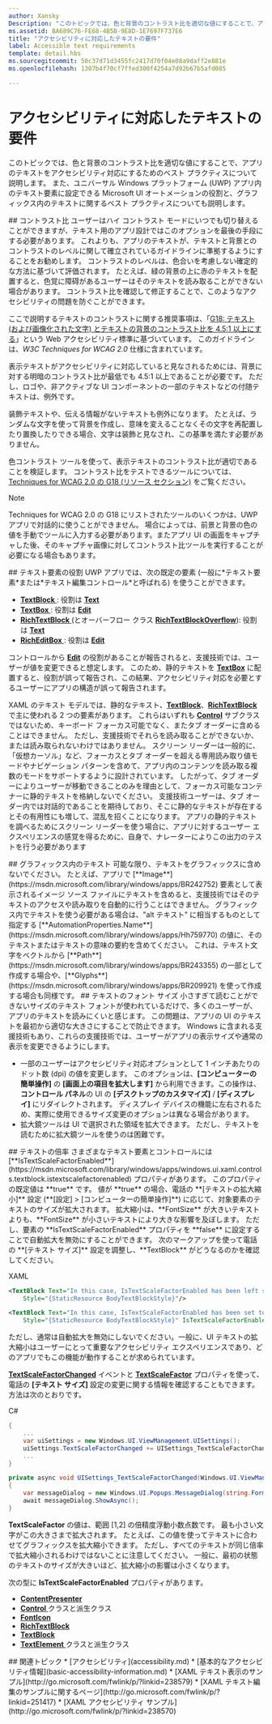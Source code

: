 ```yaml
---
author: Xansky
Description: "このトピックでは、色と背景のコントラスト比を適切な値にすることで、アプリのテキストをアクセシビリティ対応にするためのベスト プラクティスについて説明します。"
ms.assetid: BA689C76-FE68-4B5B-9E8D-1E7697F737E6
title: "アクセシビリティに対応したテキストの要件"
label: Accessible text requirements
template: detail.hbs
ms.sourcegitcommit: 50c37d71d3455fc2417d70f04e08a9daff2e881e
ms.openlocfilehash: 1307b4f70cf7ffed300f4254a7d92b67b5afd085

---
```


# アクセシビリティに対応したテキストの要件  




このトピックでは、色と背景のコントラスト比を適切な値にすることで、アプリのテキストをアクセシビリティ対応にするためのベスト プラクティスについて説明します。 また、ユニバーサル Windows プラットフォーム (UWP) アプリ内のテキスト要素に設定できる Microsoft UI オートメーションの役割と、グラフィックス内のテキストに関するベスト プラクティスについても説明します。

<span id="contrast_rations"/>
<span id="CONTRAST_RATIONS"/>
## コントラスト比  
ユーザーはハイ コントラスト モードにいつでも切り替えることができますが、テキスト用のアプリ設計ではこのオプションを最後の手段にする必要があります。 これよりも、アプリのテキストが、テキストと背景とのコントラストのレベルに関して確立されているガイドラインに準拠するようにすることをお勧めします。 コントラストのレベルは、色合いを考慮しない確定的な方法に基づいて評価されます。 たとえば、緑の背景の上に赤のテキストを配置すると、色覚に障碍があるユーザーはそのテキストを読み取ることができない場合があります。 コントラスト比を確認して修正することで、このようなアクセシビリティの問題を防ぐことができます。

ここで説明するテキストのコントラストに関する推奨事項は、「[G18: テキスト (および画像化された文字) とテキストの背景のコントラスト比を 4.5:1 以上にする](http://go.microsoft.com/fwlink/p/?linkid=221823)」という Web アクセシビリティ標準に基づいています。 このガイドラインは、*W3C Techniques for WCAG 2.0* 仕様に含まれています。

表示テキストがアクセシビリティに対応していると見なされるためには、背景に対する明暗のコントラスト比が最低でも 4.5:1 以上であることが必要です。 ただし、ロゴや、非アクティブな UI コンポーネントの一部のテキストなどの付随テキストは、例外です。

装飾テキストや、伝える情報がないテキストも例外になります。 たとえば、ランダムな文字を使って背景を作成し、意味を変えることなくその文字を再配置したり置換したりできる場合、文字は装飾と見なされ、この基準を満たす必要がありません。

色コントラスト ツールを使って、表示テキストのコントラスト比が適切であることを検証します。 コントラスト比をテストできるツールについては、[Techniques for WCAG 2.0 の G18 (リソース セクション)](http://www.w3.org/TR/WCAG20-TECHS/G18.html#G18-resources) をご覧ください。

> [!NOTE]
> Techniques for WCAG 2.0 の G18 にリストされたツールのいくつかは、UWP アプリで対話的に使うことができません。 場合によっては、前景と背景の色の値を手動でツールに入力する必要があります。またアプリ UI の画面をキャプチャした後、そのキャプチャ画像に対してコントラスト比ツールを実行することが必要になる場合もあります。

<span id="Text_element_roles"/>
<span id="text_element_roles"/>
<span id="TEXT_ELEMENT_ROLES"/>
## テキスト要素の役割  
UWP アプリでは、次の既定の要素 (一般に*テキスト要素*または*テキスト編集コントロール*と呼ばれる) を使うことができます。

* [
              **TextBlock**
            ](https://msdn.microsoft.com/library/windows/apps/BR209652): 役割は [**Text**](https://msdn.microsoft.com/library/windows/apps/BR209182)
* [
              **TextBox**
            ](https://msdn.microsoft.com/library/windows/apps/BR209683): 役割は [**Edit**](https://msdn.microsoft.com/library/windows/apps/BR209182)
* [
              **RichTextBlock**
            ](https://msdn.microsoft.com/library/windows/apps/BR227565) (とオーバーフロー クラス [**RichTextBlockOverflow**](https://msdn.microsoft.com/library/windows/apps/windows.ui.xaml.controls.richtextblockoverflow)): 役割は [**Text**](https://msdn.microsoft.com/library/windows/apps/BR209182)
* [
              **RichEditBox**
            ](https://msdn.microsoft.com/library/windows/apps/BR227548): 役割は [**Edit**](https://msdn.microsoft.com/library/windows/apps/BR209182)

コントロールから [**Edit**](https://msdn.microsoft.com/library/windows/apps/BR209182) の役割があることが報告されると、支援技術では、ユーザーが値を変更できると想定します。 このため、静的テキストを [**TextBox**](https://msdn.microsoft.com/library/windows/apps/BR209683) に配置すると、役割が誤って報告され、この結果、アクセシビリティ対応を必要とするユーザーにアプリの構造が誤って報告されます。

XAML のテキスト モデルでは、静的なテキスト、[**TextBlock**](https://msdn.microsoft.com/library/windows/apps/BR209652)、[**RichTextBlock**](https://msdn.microsoft.com/library/windows/apps/BR227565) で主に使われる 2 つの要素があります。 これらはいずれも [**Control**](https://msdn.microsoft.com/library/windows/apps/BR209390) サブクラスではないため、キーボード フォーカス可能でなく、またタブ オーダーに含めることはできません。 ただし、支援技術でそれらを読み取ることができないか、または読み取られないわけではありません。 スクリーン リーダーは一般的に、「仮想カーソル」など、フォーカスとタブ オーダーを超える専用読み取り値モードやナビゲーション パターンを含めて、アプリ内のコンテンツを読み取る複数のモードをサポートするように設計されています。 したがって、タブ オーダーによりユーザーが移動できることのみを理由として、フォーカス可能なコンテナーに静的テキストを格納しないでください。 支援技術ユーザーは、タブ オーダー内では対話的であることを期待しており、そこに静的なテキストが存在するとその有用性にも増して、混乱を招くことになります。 アプリの静的テキストを調べるためにスクリーン リーダーを使う場合に、アプリに対するユーザー エクスペリエンスの感覚を得るために、自身で、ナレーターによりこの出力のテストを行う必要があります

<span id="Text_in_graphics"/>
<span id="text_in_graphics"/>
<span id="TEXT_IN_GRAPHICS"/>
## グラフィックス内のテキスト  
可能な限り、テキストをグラフィックスに含めないでください。 たとえば、アプリで [**Image**](https://msdn.microsoft.com/library/windows/apps/BR242752) 要素として表示されるイメージ ソース ファイルにテキストを含めると、支援技術ではそのテキストのアクセスや読み取りを自動的に行うことはできません。 グラフィックス内でテキストを使う必要がある場合は、"alt テキスト" に相当するものとして指定する [**AutomationProperties.Name**](https://msdn.microsoft.com/library/windows/apps/Hh759770) の値に、そのテキストまたはテキストの意味の要約を含めてください。 これは、テキスト文字をベクトルから [**Path**](https://msdn.microsoft.com/library/windows/apps/BR243355) の一部として作成する場合や、[**Glyphs**](https://msdn.microsoft.com/library/windows/apps/BR209921) を使って作成する場合も同様です。

<span id="Text_font_size"/>
<span id="text_font_size"/>
<span id="TEXT_FONT_SIZE"/>
## テキストのフォント サイズ  
小さすぎて読むことができないサイズのテキスト フォントが使われているだけで、多くのユーザーが、アプリのテキストを読みにくいと感じます。 この問題は、アプリの UI のテキストを最初から適切な大きさにすることで防止できます。 Windows に含まれる支援技術もあり、これらの支援技術では、ユーザーがアプリの表示サイズや通常の表示を変更できるようにします。

* 一部のユーザーはアクセシビリティ対応オプションとして 1 インチあたりのドット数 (dpi) の値を変更します。 このオプションは、**[コンピューターの簡単操作]** の **[画面上の項目を拡大します]** から利用できます。この操作は、**コントロール パネル**の UI の **[デスクトップのカスタマイズ]** / **[ディスプレイ]** にリダイレクトされます。 ディスプレイ デバイスの機能に左右されるため、実際に使用できるサイズ変更のオプションは異なる場合があります。
* 拡大鏡ツールは UI で選択された領域を拡大できます。 ただし、テキストを読むために拡大鏡ツールを使うのは困難です。

<span id="Text_scale_factor"/>
<span id="text_scale_factor"/>
<span id="TEXT_SCALE_FACTOR"/>
## テキストの倍率  
さまざまなテキスト要素とコントロールには [**IsTextScaleFactorEnabled**](https://msdn.microsoft.com/library/windows/apps/windows.ui.xaml.controls.textblock.istextscalefactorenabled) プロパティがあります。 このプロパティの既定値は **true** です。 値が **true** の場合、電話の **[テキストの拡大縮小]** 設定 (**[設定] &gt; [コンピューターの簡単操作]**) に応じて、対象要素のテキストのサイズが拡大されます。 拡大縮小は、**FontSize** が大きいテキストよりも、**FontSize** が小さいテキストにより大きな影響を及ぼします。 ただし、要素の **IsTextScaleFactorEnabled** プロパティを **false** に設定することで自動拡大を無効にすることができます。 次のマークアップを使って電話の **[テキスト サイズ]** 設定を調整し、**TextBlock** がどうなるのかを確認してください。

XAML
```xml
<TextBlock Text="In this case, IsTextScaleFactorEnabled has been left set to its default value of true."
    Style="{StaticResource BodyTextBlockStyle}"/>

<TextBlock Text="In this case, IsTextScaleFactorEnabled has been set to false."
    Style="{StaticResource BodyTextBlockStyle}" IsTextScaleFactorEnabled="False"/>
```  

ただし、通常は自動拡大を無効にしないでください。一般に、UI テキストの拡大縮小はユーザーにとって重要なアクセシビリティ エクスペリエンスであり、どのアプリでもこの機能が動作することが求められています。

[
            **TextScaleFactorChanged**](https://msdn.microsoft.com/library/windows/apps/Dn633867) イベントと [**TextScaleFactor**](https://msdn.microsoft.com/library/windows/apps/Dn633866) プロパティを使って、電話の **[テキスト サイズ]** 設定の変更に関する情報を確認することもできます。 方法は次のとおりです。

C#
```csharp
{
    ...
    var uiSettings = new Windows.UI.ViewManagement.UISettings();
    uiSettings.TextScaleFactorChanged += UISettings_TextScaleFactorChanged;
    ...
}

private async void UISettings_TextScaleFactorChanged(Windows.UI.ViewManagement.UISettings sender, object args)
{
    var messageDialog = new Windows.UI.Popups.MessageDialog(string.Format("It's now {0}", sender.TextScaleFactor), "The text scale factor has changed");
    await messageDialog.ShowAsync();
}
```

**TextScaleFactor** の値は、範囲 \[1,2\] の倍精度浮動小数点数です。 最も小さい文字がこの大きさまで拡大されます。 たとえば、この値を使ってテキストに合わせてグラフィックスを拡大縮小できます。 ただし、すべてのテキストが同じ倍率で拡大縮小されるわけではないことに注意してください。 一般に、最初の状態のテキストのサイズが大きいほど、拡大縮小の影響は小さくなります。

次の型に **IsTextScaleFactorEnabled** プロパティがあります。  
* [**ContentPresenter**](https://msdn.microsoft.com/library/windows/apps/BR209378)
* [
              **Control**
            ](https://msdn.microsoft.com/library/windows/apps/BR209390) クラスと派生クラス
* [**FontIcon**](https://msdn.microsoft.com/library/windows/apps/Dn279514)
* [**RichTextBlock**](https://msdn.microsoft.com/library/windows/apps/BR227565)
* [**TextBlock**](https://msdn.microsoft.com/library/windows/apps/BR209652)
* [
              **TextElement**
            ](https://msdn.microsoft.com/library/windows/apps/BR209967) クラスと派生クラス

<span id="related_topics"/>
## 関連トピック  
* [アクセシビリティ](accessibility.md)
* [基本的なアクセシビリティ情報](basic-accessibility-information.md)
* [XAML テキスト表示のサンプル](http://go.microsoft.com/fwlink/p/?linkid=238579)
* [XAML テキスト編集のサンプルに関するページ](http://go.microsoft.com/fwlink/p/?linkid=251417)
* [XAML アクセシビリティ サンプル](http://go.microsoft.com/fwlink/p/?linkid=238570)



<!--HONumber=Jun16_HO5-->


